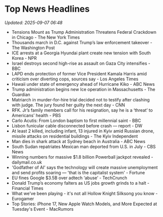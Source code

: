 # Top News Headlines

_Updated: 2025-09-07 06:48_

- Tensions Mount as Trump Administration Threatens Federal Crackdown in Chicago - The New York Times
- Thousands march in D.C. against Trump’s law enforcement takeover - The Washington Post
- ICE arrests at a Georgia Hyundai plant create new tension with South Korea - NPR
- Israel destroys second high-rise as assault on Gaza City intensifies - BBC
- LAPD ends protection of former Vice President Kamala Harris amid criticism over diverting cops, sources say - Los Angeles Times
- Hawaii under state of emergency ahead of Hurricane Kiko - ABC News
- Trump administration begins new Ice operation in Massachusetts - The Guardian
- Matriarch in murder-for-hire trial decided not to testify after clashing with judge. The jury found her guilty the next day - CNN
- RFK. Jr’s family members call for his resignation, say he is a ‘threat’ to Americans’ health - PBS
- Carlo Acutis: From London baptism to first millennial saint - BBC
- Lisbon funicular cable disconnected before crash — report - DW
- At least 2 killed, including infant, 13 injured in Kyiv amid Russian drone, missile attacks on residential buildings - The Kyiv Independent
- Man dies in shark attack at Sydney beach in Australia - ABC News
- South Sudan repatriates Mexican man deported from U.S. in July - CBS News
- Winning numbers for massive $1.8 billion Powerball jackpot revealed - dailymail.co.uk
- 'Godfather of AI' says the technology will create massive unemployment and send profits soaring — 'that is the capitalist system' - Fortune
- EU fines Google $3.5B over adtech ‘abuse’ - TechCrunch
- Donald Trump’s economy falters as US jobs growth grinds to a halt - Financial Times
- What we've been playing - it's not all Hollow Knight Silksong you know - Eurogamer
- Top Stories: iPhone 17, New Apple Watch Models, and More Expected at Tuesday's Event - MacRumors